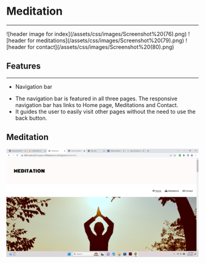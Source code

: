 # Meditation

<hr>
![header image for index](/assets/css/images/Screenshot%20(76).png)
![header for meditations](/assets/css/images/Screenshot%20(79).png)
![header for contact](/assets/css/images/Screenshot%20(80).png)

## Features
<hr>

* Navigation bar 
- The navigation bar is featured in all three pages. The responsive navigation bar has links to Home page, Meditations and Contact.
- It guides the user to easily visit other pages without the need to use the back button.

## Meditation 
![header image for index](/assets/css/images/Screenshot%20(76).png)

